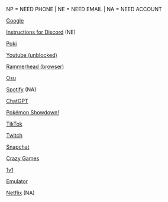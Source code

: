 NP = NEED PHONE | NE = NEED EMAIL | NA = NEED ACCOUNT

[Google](https://google.com)


[Instructions for Discord](https://docs.google.com/document/d/1rD70xPtpvruvXCNjcKWJLGWeBGl1KIxG5EdP6DZvgyo/edit?usp=sharing) (NE)
 
[Poki](https://poki.com)

[Youtube (unblocked)](https://youtube.com)

[Rammerhead (browser)](https://browser.rammerhead.org)  

[Osu](https://webosu.online)

[Spotify](https://spotify.com/login) (NA)

[ChatGPT](https://chat.openai.com/auth/login)

[Pokémon Showdown!](https://play.pokemonshowdown.com)

[TikTok](https://tiktok.com)

[Twitch](https://twitch.com)

[Snapchat](https://web.snapchat.com)

[Crazy Games](https://crazygames.com)

[1v1](https://1v1.lol)

[Emulator](https://gamesfrog.com/)

[Netflix](https://netflix.com/login) (NA)
